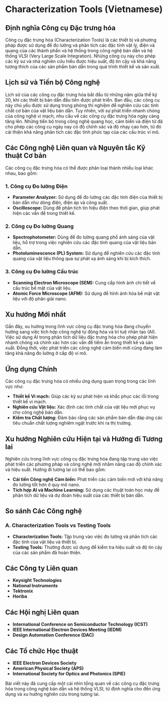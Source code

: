 # Characterization Tools (Vietnamese)

## Định nghĩa Công cụ Đặc trưng hóa
Công cụ đặc trưng hóa (Characterization Tools) là các thiết bị và phương pháp được sử dụng để đo lường và phân tích các đặc tính vật lý, điện và quang của các thành phần và hệ thống trong công nghệ bán dẫn và hệ thống VLSI (Very Large Scale Integration). Những công cụ này cho phép các kỹ sư và nhà nghiên cứu hiểu được hiệu suất, độ tin cậy và khả năng tương thích của các sản phẩm bán dẫn trong quá trình thiết kế và sản xuất.

## Lịch sử và Tiến bộ Công nghệ
Lịch sử của các công cụ đặc trưng hóa bắt đầu từ những năm giữa thế kỷ 20, khi các thiết bị bán dẫn đầu tiên được phát triển. Ban đầu, các công cụ này chủ yếu được sử dụng trong phòng thí nghiệm để nghiên cứu các tính chất cơ bản của vật liệu bán dẫn. Tuy nhiên, với sự phát triển nhanh chóng của công nghệ vi mạch, nhu cầu về các công cụ đặc trưng hóa ngày càng tăng lên. Những tiến bộ trong công nghệ quang học, cảm biến và điện tử đã cho phép các công cụ ngày nay có độ chính xác và độ nhạy cao hơn, từ đó cải thiện khả năng phân tích các đặc tính phức tạp của các cấu trúc vi mô.

## Các Công nghệ Liên quan và Nguyên tắc Kỹ thuật Cơ bản
Các công cụ đặc trưng hóa có thể được phân loại thành nhiều loại khác nhau, bao gồm:

### 1. Công cụ Đo lường Điện
- **Parameter Analyzer:** Sử dụng để đo lường các đặc tính điện của thiết bị bán dẫn như dòng điện, điện áp và công suất.
- **Oscilloscope:** Dùng để phân tích tín hiệu điện theo thời gian, giúp phát hiện các vấn đề trong thiết kế.

### 2. Công cụ Đo lường Quang
- **Spectrophotometer:** Dùng để đo lường quang phổ ánh sáng của vật liệu, hỗ trợ trong việc nghiên cứu các đặc tính quang của vật liệu bán dẫn.
- **Photoluminescence (PL) System:** Sử dụng để nghiên cứu các đặc tính quang của vật liệu thông qua sự phát xạ ánh sáng khi bị kích thích.

### 3. Công cụ Đo lường Cấu trúc
- **Scanning Electron Microscope (SEM):** Cung cấp hình ảnh chi tiết về cấu trúc bề mặt của vật liệu.
- **Atomic Force Microscope (AFM):** Sử dụng để hình ảnh hóa bề mặt vật liệu với độ phân giải nano.

## Xu hướng Mới nhất
Gần đây, xu hướng trong lĩnh vực công cụ đặc trưng hóa đang chuyển hướng sang việc tích hợp công nghệ tự động hóa và trí tuệ nhân tạo (AI). Việc sử dụng AI trong phân tích dữ liệu đặc trưng hóa cho phép phát hiện nhanh chóng và chính xác hơn các vấn đề tiềm ẩn trong thiết kế và sản xuất. Đồng thời, việc phát triển các công nghệ cảm biến mới cũng đang làm tăng khả năng đo lường ở cấp độ vi mô.

## Ứng dụng Chính
Các công cụ đặc trưng hóa có nhiều ứng dụng quan trọng trong các lĩnh vực như:
- **Thiết kế Vi mạch:** Giúp các kỹ sư phát hiện và khắc phục các lỗi trong thiết kế vi mạch.
- **Nghiên cứu Vật liệu:** Xác định các tính chất của vật liệu mới phục vụ cho công nghệ bán dẫn.
- **Kiểm tra Chất lượng:** Đảm bảo rằng các sản phẩm bán dẫn đáp ứng các tiêu chuẩn chất lượng nghiêm ngặt trước khi ra thị trường.

## Xu hướng Nghiên cứu Hiện tại và Hướng đi Tương lai
Nghiên cứu trong lĩnh vực công cụ đặc trưng hóa đang tập trung vào việc phát triển các phương pháp và công nghệ mới nhằm nâng cao độ chính xác và hiệu suất. Hướng đi tương lai có thể bao gồm:
- **Cải tiến Công nghệ Cảm biến:** Phát triển các cảm biến mới với khả năng đo lường tốt hơn ở quy mô nano.
- **Tích hợp AI và Machine Learning:** Sử dụng các thuật toán học máy để phân tích dữ liệu và dự đoán hiệu suất của các thiết bị bán dẫn.

## So sánh Các Công nghệ
### A. Characterization Tools vs Testing Tools
- **Characterization Tools:** Tập trung vào việc đo lường và phân tích các đặc tính của vật liệu và thiết bị.
- **Testing Tools:** Thường được sử dụng để kiểm tra hiệu suất và độ tin cậy của các sản phẩm đã hoàn thiện.

## Các Công ty Liên quan
- **Keysight Technologies**
- **National Instruments**
- **Tektronix**
- **Horiba**

## Các Hội nghị Liên quan
- **International Conference on Semiconductor Technology (ICST)**
- **IEEE International Electron Devices Meeting (IEDM)**
- **Design Automation Conference (DAC)**

## Các Tổ chức Học thuật
- **IEEE Electron Devices Society**
- **American Physical Society (APS)**
- **International Society for Optics and Photonics (SPIE)**

Bài viết này đã cung cấp một cái nhìn tổng quan về các công cụ đặc trưng hóa trong công nghệ bán dẫn và hệ thống VLSI, từ định nghĩa cho đến ứng dụng và xu hướng nghiên cứu trong tương lai.